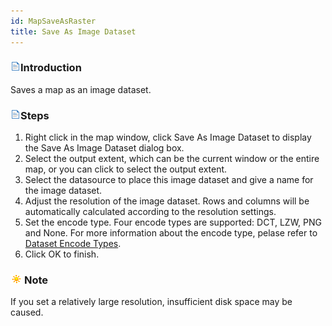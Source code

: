 ```yaml
---
id: MapSaveAsRaster
title: Save As Image Dataset
---
```

### ![](../../img/read.gif)Introduction

Saves a map as an image dataset.

### ![](../../img/read.gif)Steps

  1. Right click in the map window, click Save As Image Dataset to display the Save As Image Dataset dialog box.
  2. Select the output extent, which can be the current window or the entire map, or you can click to select the output extent.
  3. Select the datasource to place this image dataset and give a name for the image dataset.
  4. Adjust the resolution of the image dataset. Rows and columns will be automatically calculated according to the resolution settings.
  5. Set the encode type. Four encode types are supported: DCT, LZW, PNG and None. For more information about the encode type, pelase refer to [Dataset Encode Types](../../DataProcessing/DataManagement/EncodeType.htm).
  6. Click OK to finish.

### ![](../../img/note.png)Note

If you set a relatively large resolution, insufficient disk space may be
caused.